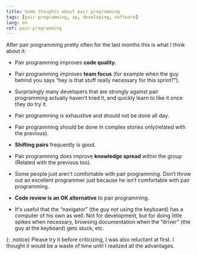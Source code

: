 ```yaml
---
title: Some thoughts about pair programming
tags: [pair programming, xp, developing, software]
lang: en
ref: pair-programming
---
```


After pair programming pretty often for the last months this is what I think about it:

* Pair programming improves **code quality**. 


* Pair programming improves **team focus** (for example when the guy behind you says “hey is that stuff really necessary for this sprint?”). 


* Surprisingly many developers that are strongly against pair programming actually haven’t tried it, and quickly learn to like it once they do try it. 


* Pair programming is exhaustive and should not be done all day.


* Pair programming should be done in complex stories  only(related with the previous). 


* **Shifting pairs** frequently is good.


* Pair programming does improve **knowledge spread** within the group (Related with the previous too).


* Some people just aren’t comfortable with pair programming. Don’t throw out an excellent programmer just because he isn’t comfortable with pair programming. 


* **Code review is an OK alternative** to pair programming.


* It's useful that the “navigator” (the guy not using the keyboard) has a computer of his own as well. Not for development, but for doing little spikes when necessary, browsing documentation when the “driver” (the guy at the keyboard) gets stuck, etc.

{: .notice}
Please try it before criticizing, I was also reluctant at first. I thought it would be a waste of time until I realized all the advantages.